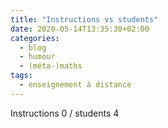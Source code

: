 ```yaml
---
title: "Instructions vs students"
date: 2020-05-14T13:35:30+02:00
categories:
  - blog
  - humour
  - (méta-)maths
tags:
  - enseignement à distance
---
```


Instructions 0 / students 4